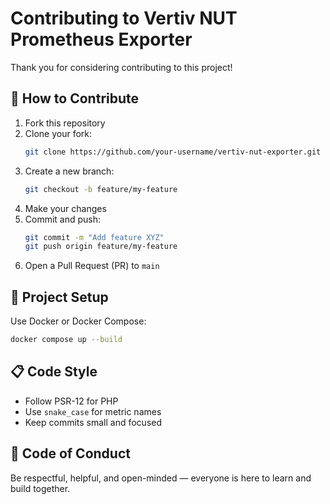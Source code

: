# Contributing to Vertiv NUT Prometheus Exporter

Thank you for considering contributing to this project!

## 🧩 How to Contribute

1. Fork this repository
2. Clone your fork:
   ```bash
   git clone https://github.com/your-username/vertiv-nut-exporter.git
   ```
3. Create a new branch:
   ```bash
   git checkout -b feature/my-feature
   ```
4. Make your changes
5. Commit and push:
   ```bash
   git commit -m "Add feature XYZ"
   git push origin feature/my-feature
   ```
6. Open a Pull Request (PR) to `main`

## 🚀 Project Setup

Use Docker or Docker Compose:

```bash
docker compose up --build
```

## 📋 Code Style

- Follow PSR-12 for PHP
- Use `snake_case` for metric names
- Keep commits small and focused

## 🤝 Code of Conduct

Be respectful, helpful, and open-minded — everyone is here to learn and build together.
